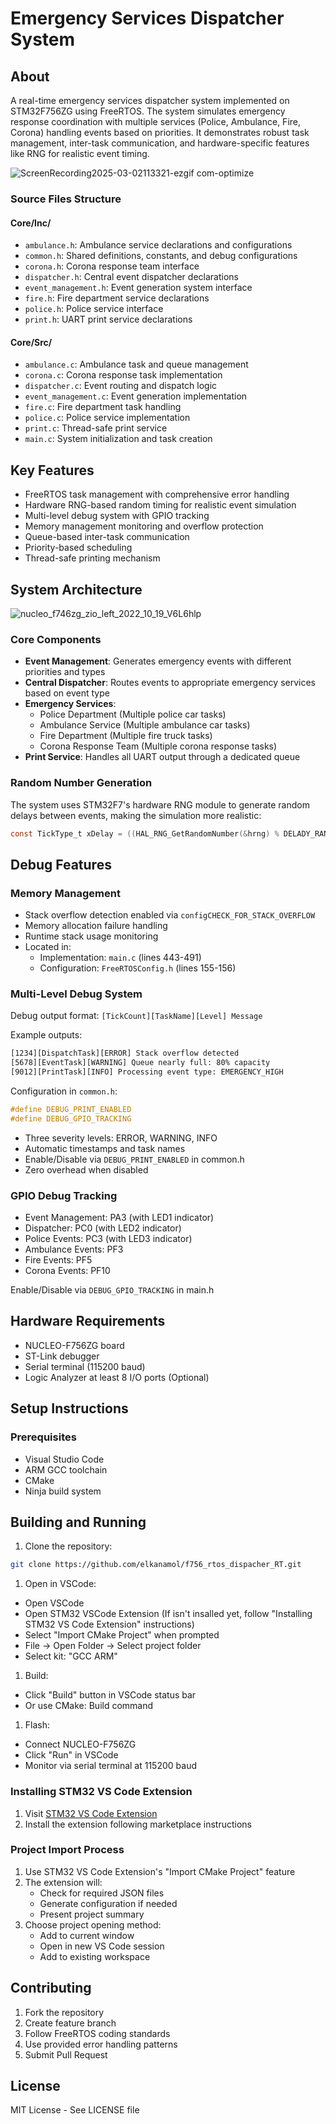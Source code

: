 # Emergency Services Dispatcher System

## About

A real-time emergency services dispatcher system implemented on STM32F756ZG using FreeRTOS. The system simulates emergency response coordination with multiple services (Police, Ambulance, Fire, Corona) handling events based on priorities. It demonstrates robust task management, inter-task communication, and hardware-specific features like RNG for realistic event timing.

![ScreenRecording2025-03-02113321-ezgif com-optimize](https://github.com/user-attachments/assets/df630574-1ffd-4aa5-ba58-a85d36387ce1)

### Source Files Structure

#### Core/Inc/

- `ambulance.h`: Ambulance service declarations and configurations
- `common.h`: Shared definitions, constants, and debug configurations
- `corona.h`: Corona response team interface
- `dispatcher.h`: Central event dispatcher declarations
- `event_management.h`: Event generation system interface
- `fire.h`: Fire department service declarations
- `police.h`: Police service interface
- `print.h`: UART print service declarations

#### Core/Src/

- `ambulance.c`: Ambulance task and queue management
- `corona.c`: Corona response task implementation
- `dispatcher.c`: Event routing and dispatch logic
- `event_management.c`: Event generation implementation
- `fire.c`: Fire department task handling
- `police.c`: Police service implementation
- `print.c`: Thread-safe print service
- `main.c`: System initialization and task creation

## Key Features

- FreeRTOS task management with comprehensive error handling
- Hardware RNG-based random timing for realistic event simulation
- Multi-level debug system with GPIO tracking
- Memory management monitoring and overflow protection
- Queue-based inter-task communication
- Priority-based scheduling
- Thread-safe printing mechanism

## System Architecture

![nucleo_f746zg_zio_left_2022_10_19_V6L6hlp](https://github.com/user-attachments/assets/eac6f072-31c2-4fd9-a0fb-a08c030781f6)

### Core Components

- **Event Management**: Generates emergency events with different priorities and types
- **Central Dispatcher**: Routes events to appropriate emergency services based on event type
- **Emergency Services**:
  - Police Department (Multiple police car tasks)
  - Ambulance Service (Multiple ambulance car tasks)
  - Fire Department (Multiple fire truck tasks)
  - Corona Response Team (Multiple corona response tasks)
- **Print Service**: Handles all UART output through a dedicated queue

### Random Number Generation

The system uses STM32F7's hardware RNG module to generate random delays between events, making the simulation more realistic:

```c
const TickType_t xDelay = ((HAL_RNG_GetRandomNumber(&hrng) % DELADY_RANDOM_LIMIT) + 1) * portTICK_RATE_MS * TIME_FOR_DELAY;
```

## Debug Features

### Memory Management

- Stack overflow detection enabled via `configCHECK_FOR_STACK_OVERFLOW`
- Memory allocation failure handling
- Runtime stack usage monitoring
- Located in:
  - Implementation: `main.c` (lines 443-491)
  - Configuration: `FreeRTOSConfig.h` (lines 155-156)

### Multi-Level Debug System

Debug output format: `[TickCount][TaskName][Level] Message`

Example outputs:

```bash
[1234][DispatchTask][ERROR] Stack overflow detected
[5678][EventTask][WARNING] Queue nearly full: 80% capacity
[9012][PrintTask][INFO] Processing event type: EMERGENCY_HIGH
```

Configuration in `common.h`:

```c
#define DEBUG_PRINT_ENABLED
#define DEBUG_GPIO_TRACKING
```

- Three severity levels: ERROR, WARNING, INFO
- Automatic timestamps and task names
- Enable/Disable via `DEBUG_PRINT_ENABLED` in common.h
- Zero overhead when disabled

### GPIO Debug Tracking

- Event Management: PA3 (with LED1 indicator)
- Dispatcher: PC0 (with LED2 indicator)
- Police Events: PC3 (with LED3 indicator)
- Ambulance Events: PF3
- Fire Events: PF5
- Corona Events: PF10

Enable/Disable via `DEBUG_GPIO_TRACKING` in main.h

## Hardware Requirements

- NUCLEO-F756ZG board
- ST-Link debugger
- Serial terminal (115200 baud)
- Logic Analyzer at least 8 I/O ports (Optional)

## Setup Instructions

### Prerequisites

- Visual Studio Code
- ARM GCC toolchain
- CMake
- Ninja build system

## Building and Running

1. Clone the repository:

```bash
git clone https://github.com/elkanamol/f756_rtos_dispacher_RT.git
```

1. Open in VSCode:

- Open VSCode
- Open STM32 VSCode Extension (If isn't insalled yet, follow "Installing STM32 VS Code Extension" instructions)
- Select "Import CMake Project" when prompted
- File -> Open Folder -> Select project folder
- Select kit: "GCC ARM"

1. Build:

- Click "Build" button in VSCode status bar
- Or use CMake: Build command

1. Flash:

- Connect NUCLEO-F756ZG
- Click "Run" in VSCode
- Monitor via serial terminal at 115200 baud

### Installing STM32 VS Code Extension

1. Visit [STM32 VS Code Extension](https://marketplace.visualstudio.com/items?itemName=stmicroelectronics.stm32-vscode-extension)
2. Install the extension following marketplace instructions

### Project Import Process

1. Use STM32 VS Code Extension's "Import CMake Project" feature
2. The extension will:
   - Check for required JSON files
   - Generate configuration if needed
   - Present project summary
3. Choose project opening method:
   - Add to current window
   - Open in new VS Code session
   - Add to existing workspace

## Contributing

1. Fork the repository
2. Create feature branch
3. Follow FreeRTOS coding standards
4. Use provided error handling patterns
5. Submit Pull Request

## License

MIT License - See LICENSE file
